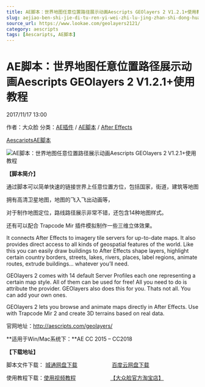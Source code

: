 ```yaml
---
title: AE脚本：世界地图任意位置路径展示动画Aescripts GEOlayers 2 V1.2.1+使用教程
slug: aejiao-ben-shi-jie-di-tu-ren-yi-wei-zhi-lu-jing-zhan-shi-dong-hua-aescripts-geolayers-2-v1-2-1-shi-yong-jiao-cheng
source_url: https://www.lookae.com/geolayers2121/
category: aescripts
tags: [Aescaripts, AE脚本]
---
```

# AE脚本：世界地图任意位置路径展示动画Aescripts GEOlayers 2 V1.2.1+使用教程

2017/11/17 13:00

作者：大众脸
分类：[AE插件](https://www.lookae.com/after-effects/aechajian/) / [AE脚本](https://www.lookae.com/after-effects/aescripts/) / [After Effects](https://www.lookae.com/after-effects/)

[Aescaripts](https://www.lookae.com/tag/aescaripts/)[AE脚本](https://www.lookae.com/tag/ae%e8%84%9a%e6%9c%ac/)

![AE脚本：世界地图任意位置路径展示动画Aescripts GEOlayers 2 V1.2.1+使用教程](https://www.lookae.com/wp-content/uploads/2016/12/GEOlayers-2.jpg "AE脚本：世界地图任意位置路径展示动画Aescripts GEOlayers 2 V1.2.1+使用教程-LookAE.com")

**【脚本简介】**

通过脚本可以简单快速的链接世界上任意位置方位，包括国家，街道，建筑等地图

拥有高清卫星地图，地图的飞入飞出动画等，

对于制作地图定位，路线路径展示非常不错，还包含14种地图样式。

还有可以配合 Trapcode Mir 插件模拟制作一些三维立体效果。

It connects After Effects to imagery tile servers for up-to-date maps. It also provides direct access to all kinds of geospatial features of the world. Like this you can easily draw buildings to After Effects shape layers, highlight certain country borders, streets, lakes, rivers, places, label regions, animate routes, extrude buildings… whatever you’ll need.

GEOlayers 2 comes with 14 default Server Profiles each one representing a certain map style. All of them can be used for free! All you need to do is attribute the provider. GEOlayers also does this for you. Thats not all. You can add your own ones.

GEOlayers 2 lets you browse and animate maps directly in After Effects. Use with Trapcode Mir 2 and create 3D terrains based on real data.

官网地址：http://aescripts.com/geolayers/

**适用于Win/Mac系统下：**AE CC 2015 – CC2018

**【下载地址】**

脚本文件下载： [城通网盘下载](https://lookae.ctfile.com/fs/680462-228578490)                       [百度云网盘下载](https://pan.baidu.com/s/1nv65hBN)

使用教程下载：[使用视频教程](http://lookae.ctfile.com/fs/OKc162908492)                       [【大众脸官方淘宝店】](https://lookae.taobao.com/)
